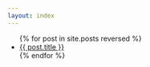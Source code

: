 ```yaml
---
layout: index
---
```


<ul class="posts">
  {% for post in site.posts reversed %}
    <li><a href=".{{ post.url }}">{{ post.title }}</a></li>
  {% endfor %}
</ul>